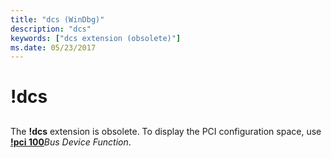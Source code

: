 ```yaml
---
title: "dcs (WinDbg)"
description: "dcs"
keywords: ["dcs extension (obsolete)"]
ms.date: 05/23/2017
---
```


# !dcs


## <span id="ddk__dcs_dbg"></span><span id="DDK__DCS_DBG"></span>


The **!dcs** extension is obsolete. To display the PCI configuration space, use [**!pci 100**](-pci.md)*Bus Device Function*.

 

 






